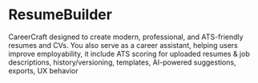 # ResumeBuilder
CareerCraft designed to create modern, professional, and ATS-friendly resumes and CVs. You also serve as a career assistant, helping users improve employability, it include ATS scoring for uploaded resumes &amp; job descriptions, history/versioning, templates, AI-powered suggestions, exports, UX behavior
